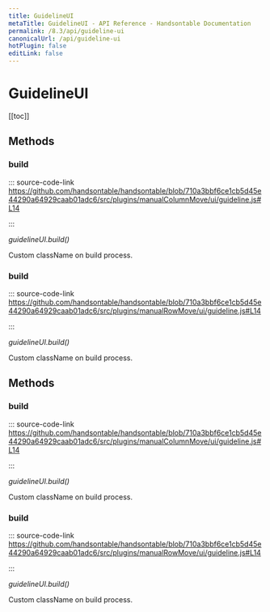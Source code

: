 ```yaml
---
title: GuidelineUI
metaTitle: GuidelineUI - API Reference - Handsontable Documentation
permalink: /8.3/api/guideline-ui
canonicalUrl: /api/guideline-ui
hotPlugin: false
editLink: false
---
```


# GuidelineUI

[[toc]]
## Methods

### build
  
::: source-code-link https://github.com/handsontable/handsontable/blob/710a3bbf6ce1cb5d45e44290a64929caab01adc6/src/plugins/manualColumnMove/ui/guideline.js#L14

:::

_guidelineUI.build()_

Custom className on build process.



### build
  
::: source-code-link https://github.com/handsontable/handsontable/blob/710a3bbf6ce1cb5d45e44290a64929caab01adc6/src/plugins/manualRowMove/ui/guideline.js#L14

:::

_guidelineUI.build()_

Custom className on build process.


## Methods

### build
  
::: source-code-link https://github.com/handsontable/handsontable/blob/710a3bbf6ce1cb5d45e44290a64929caab01adc6/src/plugins/manualColumnMove/ui/guideline.js#L14

:::

_guidelineUI.build()_

Custom className on build process.



### build
  
::: source-code-link https://github.com/handsontable/handsontable/blob/710a3bbf6ce1cb5d45e44290a64929caab01adc6/src/plugins/manualRowMove/ui/guideline.js#L14

:::

_guidelineUI.build()_

Custom className on build process.


